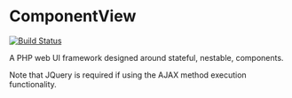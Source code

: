 # ComponentView

[![Build Status](https://travis-ci.org/patternseek/componentview.svg?branch=master)](https://travis-ci.org/patternseek/componentview)

A PHP web UI framework designed around stateful, nestable, components.

Note that JQuery is required if using the AJAX method execution functionality.